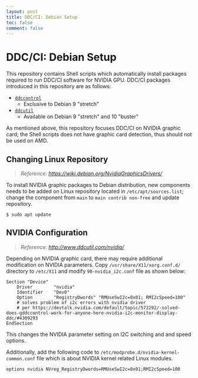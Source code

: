 ```yaml
---
layout: post
title: DDC/CI: Debian Setup
toc: false
comment: false
---
```

# DDC/CI: Debian Setup
This repository contains Shell scripts which automatically install packages required to run DDC/CI software for NVIDIA GPU. DDC/CI packages introduced in this repository are as follows:

* [`ddccontrol`](https://github.com/ddccontrol/ddccontrol)
  * Exclusive to Debian 9 "stretch"
* [`ddcutil`](https://github.com/rockowitz/ddcutil)
  * Available on Debian 9 "stretch" and 10 "buster"

As mentioned above, this repository focuses DDC/CI on NVIDIA graphic card; the Shell scripts does not have graphic card detection, thus should not be used on AMD.

## Changing Linux Repository
> *Reference: https://wiki.debian.org/NvidiaGraphicsDrivers/*

To install NVIDIA graphic packages to Debian distribution, new components needs to be added on Linux repository located in `/etc/apt/sources.list`; change the component from `main` to `main contrib non-free` and update repository.

```
$ sudo apt update
```

## NVIDIA Configuration
> *Reference: http://www.ddcutil.com/nvidia/*

Depending on NVIDIA graphic card, there may require additional modification on NVIDIA parameters. Copy `/usr/share/X11/xorg.conf.d/` directory to `/etc/X11` and modify `90-nvidia_i2c.conf` file as shown below:
```
Section "Device"
    Driver        "nvidia"
    Identifier    "Dev0"
    Option        "RegistryDwords" "RMUseSwI2c=0x01; RMI2cSpeed=100"
    # solves problem of i2c errors with nvidia driver
    # per https://devtalk.nvidia.com/default/topic/572292/-solved-does-gddccontrol-work-for-anyone-here-nvidia-i2c-monitor-display-ddc/#4309293
EndSection
```
This changes the NVIDIA parameter setting on I2C switching and and speed options.

Additionally, add the following code to `/etc/modprobe.d/nvidia-kernel-common.conf` file which is about NVIDIA kernel related Linux modules.
```
options nvidia NVreg_RegistryDwords=RMUseSwI2c=0x01;RMI2cSpeed=100
```

